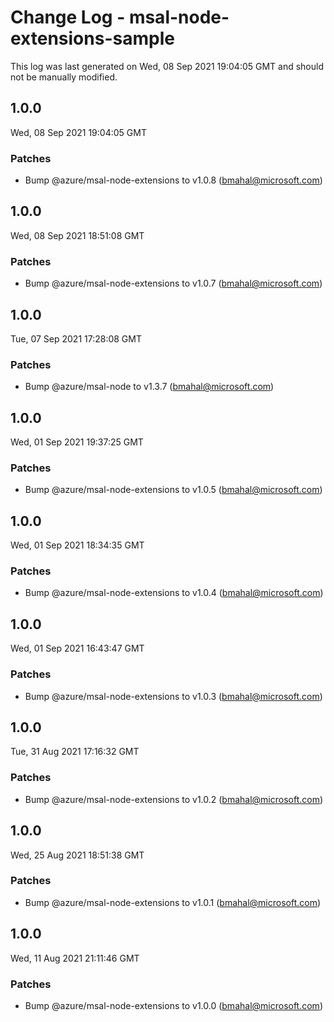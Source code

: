 # Change Log - msal-node-extensions-sample

This log was last generated on Wed, 08 Sep 2021 19:04:05 GMT and should not be manually modified.

<!-- Start content -->

## 1.0.0

Wed, 08 Sep 2021 19:04:05 GMT

### Patches

- Bump @azure/msal-node-extensions to v1.0.8 (bmahal@microsoft.com)

## 1.0.0

Wed, 08 Sep 2021 18:51:08 GMT

### Patches

- Bump @azure/msal-node-extensions to v1.0.7 (bmahal@microsoft.com)

## 1.0.0

Tue, 07 Sep 2021 17:28:08 GMT

### Patches

- Bump @azure/msal-node to v1.3.7 (bmahal@microsoft.com)

## 1.0.0

Wed, 01 Sep 2021 19:37:25 GMT

### Patches

- Bump @azure/msal-node-extensions to v1.0.5 (bmahal@microsoft.com)

## 1.0.0

Wed, 01 Sep 2021 18:34:35 GMT

### Patches

- Bump @azure/msal-node-extensions to v1.0.4 (bmahal@microsoft.com)

## 1.0.0

Wed, 01 Sep 2021 16:43:47 GMT

### Patches

- Bump @azure/msal-node-extensions to v1.0.3 (bmahal@microsoft.com)

## 1.0.0

Tue, 31 Aug 2021 17:16:32 GMT

### Patches

- Bump @azure/msal-node-extensions to v1.0.2 (bmahal@microsoft.com)

## 1.0.0

Wed, 25 Aug 2021 18:51:38 GMT

### Patches

- Bump @azure/msal-node-extensions to v1.0.1 (bmahal@microsoft.com)

## 1.0.0

Wed, 11 Aug 2021 21:11:46 GMT

### Patches

- Bump @azure/msal-node-extensions to v1.0.0 (bmahal@microsoft.com)
